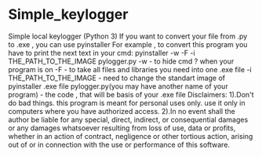 # Simple_keylogger
Simple  local keylogger  (Python 3)
If you want to convert your file from .py to .exe , you can use pyinstaller
For example , to convert this program you have to print the next text in your cmd:
pyinstaller -w -F -i THE_PATH_TO_THE_IMAGE pylogger.py
-w - to hide cmd ? when your program is on
-F - to take all files and libraries you need into one .exe file
-i THE_PATH_TO_THE_IMAGE - need to change the standart image of pyinstaller .exe file
pylogger.py(you may have another name of your program) - the code , that will be basis of your .exe file
Disclaimers: 
1).Don't do bad things. this program is meant for personal uses only. use it only in computers where you have authorized access.
2).In no event shall the author be liable for any special, direct, indirect, or consequential damages or any damages whatsoever resulting from loss of use, data or profits, whether in an action of contract, negligence or other tortious action, arising out of or in connection with the use or performance of this software. 

